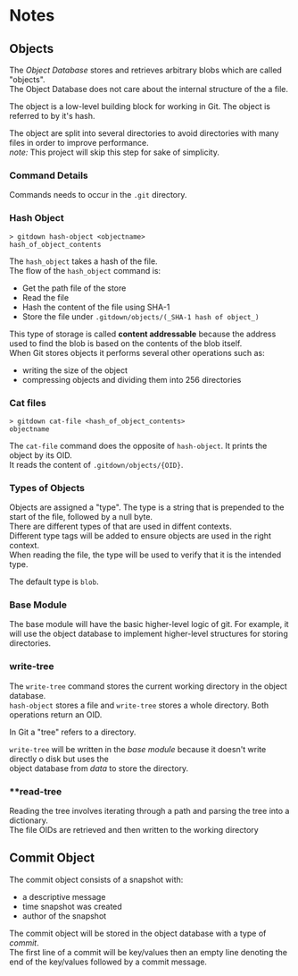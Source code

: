 # Notes

## **Objects**
The _Object Database_ stores and retrieves arbitrary blobs which are called "objects".  
The Object Database does not care about the internal structure of the a file.

The object is a low-level building block for working in Git. The object is referred to by it's hash.


The object are split into several directories to avoid directories with many files in order to improve performance.  
_note:_ This project will skip this step for sake of simplicity.

### **Command Details**
Commands needs to occur in the `.git` directory.

### **Hash Object**

```
> gitdown hash-object <objectname>
hash_of_object_contents
```

The `hash_object` takes a hash of the file.  
The flow of the `hash_object` command is:
* Get the path file of the store
* Read the file
* Hash the content of the file using SHA-1
* Store the file under `.gitdown/objects/(_SHA-1 hash of object_)`

This type of storage is called **content addressable** because the address used to find the blob is based on the contents of the blob itself.  
When Git stores objects it performs several other operations such as:
* writing the size of the object
* compressing objects and dividing them into 256 directories

### **Cat files**
```
> gitdown cat-file <hash_of_object_contents>
objectname
```
The `cat-file` command does the opposite of `hash-object`. It prints the object by its OID.  
It reads the content of `.gitdown/objects/{OID}`.

### **Types of Objects**
Objects are assigned a "type". The type is a string that is prepended to the start of the file, followed by a null byte.  
There are different types of that are used in diffent contexts.  
Different type tags will be added to ensure objects are used in the right context.  
When reading the file, the type will be used to verify that it is the intended type.

The default type is `blob`.

### **Base Module**
The base module will have the basic higher-level logic of git. 
For example, it will use the object database to implement higher-level structures for storing directories.


### **write-tree**
The `write-tree` command stores the current working directory in the object database.  
`hash-object` stores a file and `write-tree` stores a whole directory.
Both operations return an OID.

In Git a "tree" refers to a directory.

`write-tree` will be written in the _base module_ because it doesn't write directly o disk but uses the  
object database from _data_ to store the directory.

### **read-tree
Reading the tree involves iterating through a path and parsing the tree into a dictionary.  
The file OIDs are retrieved and then written to the working directory

## **Commit Object**
The commit object consists of a snapshot with:
* a descriptive message
* time snapshot was created
* author of the snapshot

The commit object will be stored in the object database with a type of _commit_.  
The first line of a commit will be key/values then an empty line denoting the end of the key/values followed by a commit message.